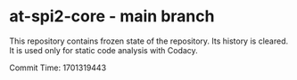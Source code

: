 # at-spi2-core - main branch

This repository contains frozen state of the repository.
Its history is cleared. It is used only for static code
analysis with Codacy.

Commit Time: 1701319443